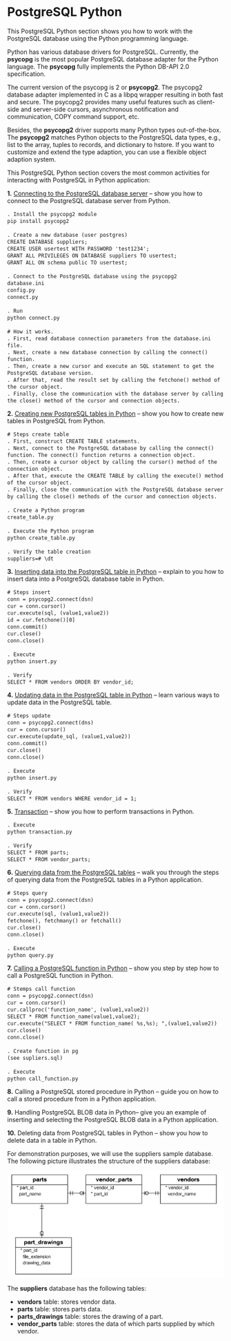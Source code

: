 # PostgreSQL Python

This PostgreSQL Python section shows you how to work with the PostgreSQL database using the Python programming language.

Python has various database drivers for PostgreSQL. Currently, the **psycopg** is the most popular PostgreSQL database adapter for the Python language. The **psycopg** fully implements the Python DB-API 2.0 specification.

The current version of the psycopg is 2 or **psycopg2**. The psycopg2 database adapter implemented in C as a libpq wrapper resulting in both fast and secure. The psycopg2 provides many useful features such as client-side and server-side cursors, asynchronous notification and communication, COPY command support, etc.

Besides, the **psycopg2** driver supports many Python types out-of-the-box. The **psycopg2** matches Python objects to the PostgreSQL data types, e.g., list to the array, tuples to records, and dictionary to hstore.  If you want to customize and extend the type adaption, you can use a flexible object adaption system.

This PostgreSQL Python section covers the most common activities for interacting with PostgreSQL in Python application:

**1.** <a href="https://www.postgresqltutorial.com/postgresql-tutorial/postgresql-select/">Connecting to the PostgreSQL database server</a> – show you how to connect to the PostgreSQL database server from Python.

```
. Install the psycopg2 module
pip install psycopg2

. Create a new database (user postgres)
CREATE DATABASE suppliers;
CREATE USER usertest WITH PASSWORD 'test1234';
GRANT ALL PRIVILEGES ON DATABASE suppliers TO usertest;
GRANT ALL ON schema public TO usertest;

. Connect to the PostgreSQL database using the psycopg2
database.ini
config.py
connect.py

. Run
python connect.py

# How it works.
. First, read database connection parameters from the database.ini file.
. Next, create a new database connection by calling the connect() function.
. Then, create a new cursor and execute an SQL statement to get the PostgreSQL database version.
. After that, read the result set by calling the fetchone() method of the cursor object.
. Finally, close the communication with the database server by calling the close() method of the cursor and connection objects.
```

**2.** <a href="https://www.postgresqltutorial.com/postgresql-python/create-tables/">Creating new PostgreSQL tables in Python</a> – show you how to create new tables in PostgreSQL from Python.

```
# Steps create table
. First, construct CREATE TABLE statements.
. Next, connect to the PostgreSQL database by calling the connect() function. The connect() function returns a connection object.
. Then, create a cursor object by calling the cursor() method of the connection object.
. After that, execute the CREATE TABLE by calling the execute() method of the cursor object.
. Finally, close the communication with the PostgreSQL database server by calling the close() methods of the cursor and connection objects.

. Create a Python program
create_table.py

. Execute the Python program
python create_table.py

. Verify the table creation
suppliers=# \dt
```

**3.** <a href="https://www.postgresqltutorial.com/postgresql-python/insert/">Inserting data into the PostgreSQL table in Python</a> – explain to you how to insert data into a PostgreSQL database table in Python.

```
# Steps insert
conn = psycopg2.connect(dsn)
cur = conn.cursor()
cur.execute(sql, (value1,value2))
id = cur.fetchone()[0]
conn.commit()
cur.close()
conn.close()

. Execute
python insert.py

. Verify
SELECT * FROM vendors ORDER BY vendor_id;
```

**4.** <a href="https://www.postgresqltutorial.com/postgresql-python/update/">Updating data in the PostgreSQL table in Python</a> – learn various ways to update data in the PostgreSQL table.

```
# Steps update
conn = psycopg2.connect(dns)
cur = conn.cursor()
cur.execute(update_sql, (value1,value2))
conn.commit()
cur.close()
conn.close()

. Execute
python insert.py

. Verify
SELECT * FROM vendors WHERE vendor_id = 1;
```

**5.** <a href="https://www.postgresqltutorial.com/postgresql-python/transaction/">Transaction</a> – show you how to perform transactions in Python.

```
. Execute
python transaction.py

. Verify
SELECT * FROM parts;
SELECT * FROM vendor_parts;
```

**6.** <a href="https://www.postgresqltutorial.com/postgresql-python/query/">Querying data from the PostgreSQL tables</a> – walk you through the steps of querying data from the PostgreSQL tables in a Python application.

```
# Steps query
conn = psycopg2.connect(dsn)
cur = conn.cursor()
cur.execute(sql, (value1,value2))
fetchone(), fetchmany() or fetchall()
cur.close()
conn.close()

. Execute
python query.py
```

**7.** <a href="https://www.postgresqltutorial.com/postgresql-python/postgresql-python-call-postgresql-functions/">Calling a PostgreSQL function in Python</a> – show you step by step how to call a PostgreSQL function in Python.

```
# Stemps call function
conn = psycopg2.connect(dsn)
cur = conn.cursor()
cur.callproc('function_name', (value1,value2))
SELECT * FROM function_name(value1,value2);
cur.execute("SELECT * FROM function_name( %s,%s); ",(value1,value2))
cur.close()
conn.close()

. Create function in pg
(see supliers.sql)

. Execute
python call_function.py
```

**8.** Calling a PostgreSQL stored procedure in Python – guide you on how to call a stored procedure from in a Python application.

**9.** Handling PostgreSQL BLOB data in Python– give you an example of inserting and selecting the PostgreSQL BLOB data in a Python application.

**10.** Deleting data from PostgreSQL tables in Python – show you how to delete data in a table in Python.

For demonstration purposes, we will use the suppliers sample database. The following picture illustrates the structure of the suppliers database:

![](img/PostgreSQL-Python-Sample-Database-Diagram.png)

The **suppliers** database has the following tables:

 * **vendors** table: stores vendor data.
 * **parts** table: stores parts data.
 * **parts_drawings** table: stores the drawing of a part.
 * **vendor_parts** table: stores the data of which parts supplied by which vendor.